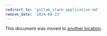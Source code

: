 ```yaml
---
redirect_to: 'gitlab_slack_application.md'
remove_date: '2024-08-23'
---
```


This document was moved to [another location](gitlab_slack_application.md).

<!-- This redirect file can be deleted after <2024-08-23>. -->
<!-- Redirects that point to other docs in the same project expire in three months. -->
<!-- Redirects that point to docs in a different project or site (for example, link is not relative and starts with `https:`) expire in one year. -->
<!-- Before deletion, see: https://docs.gitlab.com/ee/development/documentation/redirects.html -->
